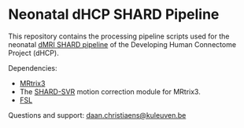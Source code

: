 # Neonatal dHCP SHARD Pipeline

This repository contains the processing pipeline scripts used for the neonatal [dMRI SHARD pipeline](https://biomedia.github.io/dHCP-release-notes/dwi-shard.html) of the Developing Human Connectome Project (dHCP).

Dependencies:
- [MRtrix3](https://www.mrtrix.org)
- The [SHARD-SVR](https://github.com/dchristiaens/shard-recon) motion correction module for MRtrix3.
- [FSL](https://fsl.fmrib.ox.ac.uk)

Questions and support: daan.christiaens@kuleuven.be
